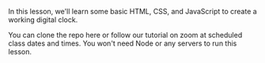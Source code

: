 In this lesson, we'll learn some basic HTML, CSS, and JavaScript to create a working digital clock.

You can clone the repo here or follow our tutorial on zoom at scheduled class dates and times. You won't need Node or any servers to run this lesson.

